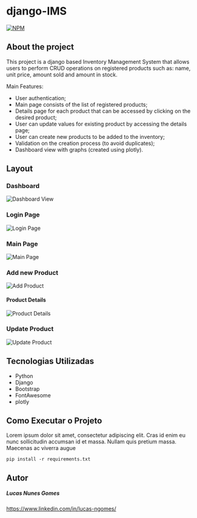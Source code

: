 # django-IMS

[![NPM](https://img.shields.io/npm/l/react)](https://github.com/lucasnunesg/django-IMS/blob/main/LICENSE) 

## About the project

This project is a django based Inventory Management System that allows users to perform CRUD operations on registered products such as: name, unit price, amount sold and amount in stock.

Main Features:
- User authentication;
- Main page consists of the list of registered products;
- Details page for each product that can be accessed by clicking on the desired product;
- User can update values for existing product by accessing the details page;
- User can create new products to be added to the inventory;
- Validation on the creation process (to avoid duplicates);
- Dashboard view with graphs (created using plotly).

## Layout

### Dashboard
![Dashboard View](https://github.com/lucasnunesg/django-IMS/blob/main/assets/dashboard.png)

### Login Page
![Login Page](https://github.com/lucasnunesg/django-IMS/blob/main/assets/login_page.png)

### Main Page
![Main Page](https://github.com/lucasnunesg/django-IMS/blob/main/assets/main_view.png)

### Add new Product
![Add Product](https://github.com/lucasnunesg/django-IMS/blob/main/assets/add_inventory.png)

#### Product Details
![Product Details](https://github.com/lucasnunesg/django-IMS/blob/main/assets/product_details.png)

### Update Product
![Update Product](https://github.com/lucasnunesg/django-IMS/blob/main/assets/update_product.png)

## Tecnologias Utilizadas
- Python
- Django
- Bootstrap
- FontAwesome
- plotly

## Como Executar o Projeto
Lorem ipsum dolor sit amet, consectetur adipiscing elit. Cras id enim eu nunc sollicitudin accumsan id et massa. Nullam quis pretium massa. Maecenas ac viverra augue

```pip install -r requirements.txt```

## Autor
##### Lucas Nunes Gomes
https://www.linkedin.com/in/lucas-ngomes/
